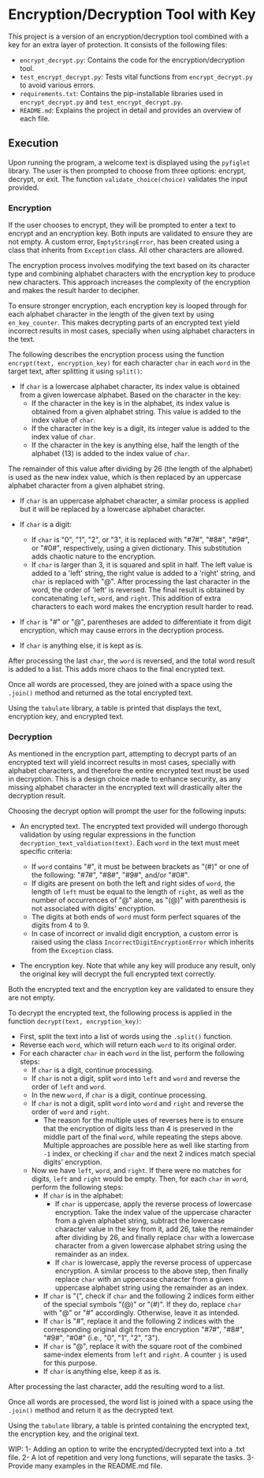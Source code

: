 # Encryption/Decryption Tool with Key

This project is a version of an encryption/decryption tool combined with a key for an extra layer of protection. It consists of the following files:

- `encrypt_decrypt.py`: Contains the code for the encryption/decryption tool.
- `test_encrypt_decrypt.py`: Tests vital functions from `encrypt_decrypt.py` to avoid various errors.
- `requirements.txt`: Contains the pip-installable libraries used in `encrypt_decrypt.py` and `test_encrypt_decrypt.py`.
- `README.md`: Explains the project in detail and provides an overview of each file.

## Execution

Upon running the program, a welcome text is displayed using the `pyfiglet` library. The user is then prompted to choose from three options: encrypt, decrypt, or exit. The function `validate_choice(choice)` validates the input provided.

### Encryption

If the user chooses to encrypt, they will be prompted to enter a text to encrypt and an encryption key. Both inputs are validated to ensure they are not empty. A custom error, `EmptyStringError`, has been created using a class that inherits from `Exception` class. All other characters are allowed.

The encryption process involves modifying the text based on its character type and combining alphabet characters with the encryption key to produce new characters. This approach increases the complexity of the encryption and makes the result harder to decipher.

To ensure stronger encryption, each encryption key is looped through for each alphabet character in the length of the given text by using `en_key_counter`. This makes decrypting parts of an encrypted text yield incorrect results in most cases, specially when using alphabet characters in the text.

The following describes the encryption process using the function `encrypt(text, encryption_key)` for each character `char` in each `word` in the target text, after splitting it using `split()`:

- If `char` is a lowercase alphabet character, its index value is obtained from a given lowercase alphabet. Based on the character in the key:
   - If the character in the key is in the alphabet, its index value is obtained from a given alphabet string. This value is added to the index value of `char`.
   - If the character in the key is a digit, its integer value is added to the index value of `char`.
   - If the character in the key is anything else, half the length of the alphabet (13) is added to the index value of `char`.

The remainder of this value after dividing by 26 (the length of the alphabet) is used as the new index value, which is then replaced by an uppercase alphabet character from a given alphabet string.

- If `char` is an uppercase alphabet character, a similar process is applied but it will be replaced by a lowercase alphabet character.

- If `char` is a digit:
   - If `char` is "0", "1", "2", or "3", it is replaced with "#7#", "#8#", "#9#", or "#0#", respectively, using a given dictionary. This substitution adds chaotic nature to the encryption.
   - If `char` is larger than 3, it is squared and split in half. The left value is added to a 'left' string, the right value is added to a 'right' string, and `char` is replaced with "@". After processing the last character in the word, the order of 'left' is reversed. The final result is obtained by concatenating `left`, `word`, and `right`. This addition of extra characters to each word makes the encryption result harder to read.

- If `char` is "#" or "@", parentheses are added to differentiate it from digit encryption, which may cause errors in the decryption process.

- If `char` is anything else, it is kept as is.

After processing the last `char`, the `word` is reversed, and the total word result is added to a list. This adds more chaos to the final encrypted text.

Once all words are processed, they are joined with a space using the `.join()` method and returned as the total encrypted text.

Using the `tabulate` library, a table is printed that displays the text, encryption key, and encrypted text.

### Decryption

As mentioned in the encryption part, attempting to decrypt parts of an encrypted text will yield incorrect results in most cases, specially with alphabet characters, and therefore the entire encrypted text must be used in decryption. This is a design choice made to enhance security, as any missing alphabet character in the encrypted text will drastically alter the decryption result.

Choosing the decrypt option will prompt the user for the following inputs:

- An encrypted text. The encrypted text provided will undergo thorough validation by using regular expressions in the function `decryption_text_valdiation(text)`. Each `word` in the text must meet specific criteria:
  - If `word` contains "#", it must be between brackets as "(#)" or one of the following: "#7#", "#8#", "#9#", and/or "#0#".
  - If digits are present on both the left and right sides of `word`, the length of `left` must be equal to the length of `right`, as well as the number of occurrences of "@" alone, as "(@)" with parenthesis is not associated with digits' encryption.
  - The digits at both ends of `word` must form perfect squares of the digits from 4 to 9.
  - In case of incorrect or invalid digit encryption, a custom error is raised using the class `IncorrectDigitEncryptionError` which inherits from the `Exception` class.

- The encryption key. Note that while any key will produce any result, only the original key will decrypt the full encrypted text correctly.

Both the encrypted text and the encryption key are validated to ensure they are not empty.

To decrypt the encrypted text, the following process is applied in the function `decrypt(text, encryption_key)`:

- First, split the text into a list of words using the `.split()` function.
- Reverse each `word`, which will return each `word` to its original order.
- For each character `char` in each `word` in the list, perform the following steps:
  - If `char` is a digit, continue processing.
  - If `char` is not a digit, split `word` into `left` and `word` and reverse the order of `left` and `word`.
  - In the new `word`, if `char` is a digit, continue processing.
  - If `char` is not a digit, split `word` into `word` and `right` and reverse the order of `word` and `right`.
    - The reason for the multiple uses of reverses here is to ensure that the encryption of digits less than 4 is preserved in the middle part of the final `word`, while repeating the steps above. Multiple approaches are possible here as well like starting from `-1` index, or checking if `char` and the next 2 indices match special digits' encryption.
  - Now we have `left`, `word`, and `right`. If there were no matches for digits, `left` and `right` would be empty. Then, for each `char` in `word`, perform the following steps:
    - If `char` is in the alphabet:
      - If `char` is uppercase, apply the reverse process of lowercase encryption. Take the index value of the uppercase character from a given alphabet string, subtract the lowercase character value in the key from it, add 26, take the remainder after dividing by 26, and finally replace `char` with a lowercase character from a given lowercase alphabet string using the remainder as an index.
      - If `char` is lowercase, apply the reverse process of uppercase encryption. A similar process to the above step, then finally replace `char` with an uppercase character from a given uppercase alphabet string using the remainder as an index.
    - If `char` is "(", check if `char` and the following 2 indices form either of the special symbols "(@)" or "(#)". If they do, replace `char` with "@" or "#" accordingly. Otherwise, leave it as intended.
    - If `char` is "#", replace it and the following 2 indices with the corresponding original digit from the encryption "#7#", "#8#", "#9#", "#0#" (i.e., "0", "1", "2", "3").
    - If `char` is "@", replace it with the square root of the combined same-index elements from `left` and `right`. A counter `j` is used for this purpose.
    - If `char` is anything else, keep it as is.

After processing the last character, add the resulting word to a list. 

Once all words are processed, the word list is joined with a space using the `.join()` method and return it as the decrypted text.

Using the `tabulate` library, a table is printed containing the encrypted text, the encryption key, and the original text.

WIP: 1- Adding an option to write the encrypted/decrypted text into a .txt file.
     2- A lot of repetition and very long functions, will separate the tasks.
     3- Provide many examples in the README.md file.
